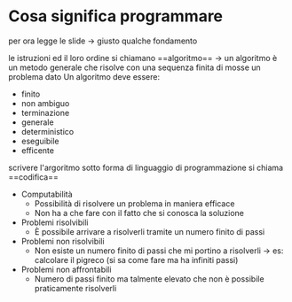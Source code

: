 # Cosa significa programmare
per ora legge le slide -> giusto qualche fondamento

le istruzioni ed il loro ordine si chiamano ==algoritmo== -> un algoritmo è un metodo generale che risolve con una sequenza finita di mosse un problema dato
Un algoritmo deve essere:
- finito
- non ambiguo
- terminazione
- generale
- deterministico
- eseguibile
- efficente

scrivere l'argoritmo sotto forma di linguaggio di programmazione si chiama ==codifica==

- Computabilità
	- Possibilità di risolvere un problema in maniera efficace
	- Non ha a che fare con il fatto che si conosca la soluzione
- Problemi risolvibili
	- È possibile arrivare a risolverli tramite un numero finito di passi
- Problemi non risolvibili
	- Non esiste un numero finito di passi che mi portino a risolverli -> es: calcolare il pigreco (si sa come fare ma ha infiniti passi)
- Problemi non affrontabili
	- Numero di passi finito ma talmente elevato che non è possibile praticamente risolverli

